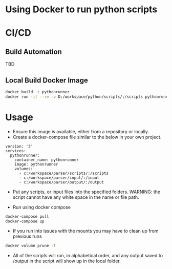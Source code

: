 # Using Docker to run python scripts

# CI/CD

## Build Automation

TBD

## Local Build Docker Image

```bash
docker build -t pythonrunner .
docker run -it --rm -v D:/workspace/python/scripts/:/scripts pythonrunner
```

# Usage

* Ensure this image is available, either from a repository or locally.
* Create a docker-compose file similar to the below in your own project.

```
version: '3'
services:
  pythonrunner:
    container_name: pythonrunner
    image: pythonrunner
    volumes:
      - c:/workspace/parser/scripts/:/scripts
      - c:/workspace/parser/input/:/input
      - c:/workspace/parser/output/:/output
```

* Put any scripts, or input files into the specified folders. WARNING: the script cannot have any white space in the name or file path.

* Run using docker compose

```bash
docker-compose pull
docker-compose up
```

* If you run into issues with the mounts you may have to clean up from previous runs

```bash
docker volume prune -f
```

* All of the scripts will run, in alphabetical order, and any output saved to /output in the script will show up in the local folder.